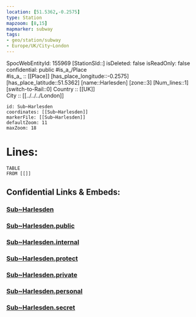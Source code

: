 ```yaml
---
location: [51.5362,-0.2575] 
type: Station 
mapzoom: [8,15] 
mapmarker: subway 
tags:
- geo/station/subway
- Europe/UK/City~London
---
```

SpocWebEntityId: 155969
[StationSId::] 
isDeleted: false
isReadOnly: false
confidential: public
#is_a_/Place  
#is_a_ :: [[Place]] 
[has_place_longitude::-0.2575] 
[has_place_latitude::51.5362] 
[name::Harlesden] 
[zone::3] 
[Num_lines::1] 
[switch-to-Rail::0] 
Country :: [[UK]]  
City :: [[../../../London]]  


```leaflet
id: Sub~Harlesden
coordinates: [[Sub~Harlesden]] 
markerFile: [[Sub~Harlesden]] 
defaultZoom: 11 
maxZoom: 18
```


# Lines: 
```dataview
TABLE 
FROM [[]] 
```


## Confidential Links & Embeds: 

### [Sub~Harlesden](/_Standards/Earth/Continent/Europe/Europe~North/UK/England/Regions~England/London,Greater/cities~GreaterLondon/Underground/Station/Sub~Harlesden.md) 

### [Sub~Harlesden.public](/_public/Earth/Continent/Europe/Europe~North/UK/England/Regions~England/London,Greater/cities~GreaterLondon/Underground/Station/Sub~Harlesden.public.md) 

### [Sub~Harlesden.internal](/_internal/Earth/Continent/Europe/Europe~North/UK/England/Regions~England/London,Greater/cities~GreaterLondon/Underground/Station/Sub~Harlesden.internal.md) 

### [Sub~Harlesden.protect](/_protect/Earth/Continent/Europe/Europe~North/UK/England/Regions~England/London,Greater/cities~GreaterLondon/Underground/Station/Sub~Harlesden.protect.md) 

### [Sub~Harlesden.private](/_private/Earth/Continent/Europe/Europe~North/UK/England/Regions~England/London,Greater/cities~GreaterLondon/Underground/Station/Sub~Harlesden.private.md) 

### [Sub~Harlesden.personal](/_personal/Earth/Continent/Europe/Europe~North/UK/England/Regions~England/London,Greater/cities~GreaterLondon/Underground/Station/Sub~Harlesden.personal.md) 

### [Sub~Harlesden.secret](/_secret/Earth/Continent/Europe/Europe~North/UK/England/Regions~England/London,Greater/cities~GreaterLondon/Underground/Station/Sub~Harlesden.secret.md)


